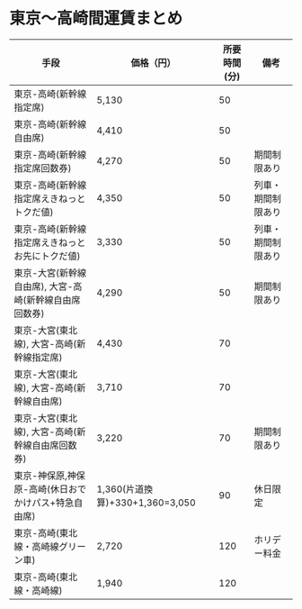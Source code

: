# 東京～高崎間運賃まとめ

|  手段|  価格（円）|所要時間(分)|備考|
----|---- |----|----
|東京-高崎(新幹線指定席) |5,130 |50||
|東京-高崎(新幹線自由席) |4,410 |50||
|東京-高崎(新幹線指定席回数券) |4,270 |50|期間制限あり|
|東京-高崎(新幹線指定席えきねっとトクだ値) |4,350 |50|列車・期間制限あり|
|東京-高崎(新幹線指定席えきねっとお先にトクだ値) |3,330 |50|列車・期間制限あり|
|東京-大宮(新幹線自由席), 大宮-高崎(新幹線自由席回数券) |4,290 |50|期間制限あり|
|東京-大宮(東北線), 大宮-高崎(新幹線指定席) |4,430 |70||
|東京-大宮(東北線), 大宮-高崎(新幹線自由席) |3,710 |70||
|東京-大宮(東北線), 大宮-高崎(新幹線自由席回数券) |3,220 |70|期間制限あり|
|東京-神保原,神保原-高崎(休日おでかけパス+特急自由席)|1,360(片道換算)+330+1,360=3,050|90|休日限定|
|東京-高崎(東北線・高崎線グリーン車) |2,720|120|ホリデー料金|
|東京-高崎(東北線・高崎線) |1,940 |120||

